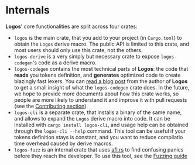 # Internals

**Logos**' core functionalities are split across four crates:

+ `logos` is the main crate, that you add to your project (in `Cargo.toml`)
  to obtain the `Logos` derive macro. The public API is limited to this crate,
  and most users should only use this crate, not the others.
+ `logos-derive` is a very simply but necessary crate to expose
  `logos-codegen`'s code as a derive macro.
+ `logos-codegen` contains the most technical parts of **Logos**: the code
  that **reads** you tokens definition, and **generates** optimized code
  to create blazingly fast lexers.
  You can [read a blog post](https://maciej.codes/2020-04-19-stacking-luts-in-logos.html)
  from the author of **Logos** to get a small insight of what the
  `logos-codegen` crate does. In the future, we hope to provide more documents
  about how this crate works, so people are more likely to understand it and
  improve it with pull requests (see the
  [Contributing section](../contributing.md)).
+ `logos-cli` is a separate crate, that installs a binary of the same name,
  and allows to expand the `Logos` derive macro into code.
  It can be installed with `cargo install logos-cli`,
  and usage help can be obtained through the `logos-cli --help` command.
  This tool can be useful if your tokens definition stays is constant, and
  you want to reduce compilatio time overhead caused by derive macros.
+ `logos-fuzz` is an internal crate that uses [afl.rs](https://github.com/rust-fuzz/afl.rs)
  to find confusing panics before they reach the developer.
  To use this tool, see the [Fuzzing guide]('./fuzzing.md')

